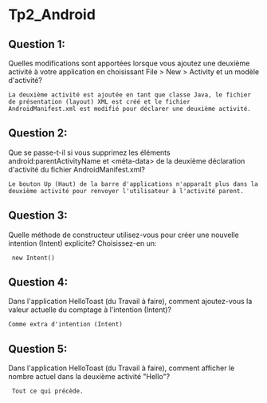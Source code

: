 # Tp2_Android

  ## Question 1:
   Quelles modifications sont apportées lorsque vous ajoutez une deuxième activité à votre application en choisissant File > New > Activity et un modèle d'activité?
    
    La deuxième activité est ajoutée en tant que classe Java, le fichier de présentation (layout) XML est créé et le fichier AndroidManifest.xml est modifié pour déclarer une deuxième activité.
  ## Question 2:
   Que se passe-t-il si vous supprimez les éléments android:parentActivityName et <méta-data> de la deuxième déclaration d'activité du fichier AndroidManifest.xml?
    
    Le bouton Up (Haut) de la barre d'applications n'apparaît plus dans la deuxième activité pour renvoyer l'utilisateur à l'activité parent.
  ## Question 3:
   Quelle méthode de constructeur utilisez-vous pour créer une nouvelle intention (Intent) explicite? Choisissez-en un:
     
     new Intent()
  ## Question 4:
   Dans l'application HelloToast (du Travail à faire), comment ajoutez-vous la valeur actuelle du comptage à l'intention (Intent)?
    
    Comme extra d'intention (Intent)
  ## Question 5:
   Dans l'application HelloToast (du Travail à faire), comment afficher le nombre actuel dans la deuxième activité "Hello"? 
   
     Tout ce qui précède.

